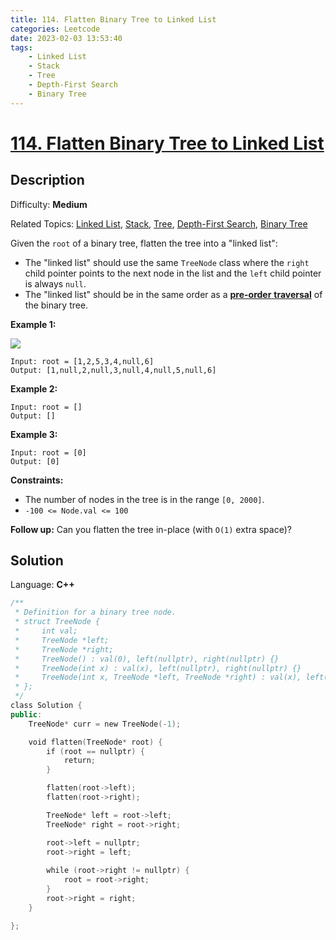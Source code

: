 ```yaml
---
title: 114. Flatten Binary Tree to Linked List
categories: Leetcode
date: 2023-02-03 13:53:40
tags:
    - Linked List
    - Stack
    - Tree
    - Depth-First Search
    - Binary Tree
---
```


# [114\. Flatten Binary Tree to Linked List](https://leetcode.com/problems/flatten-binary-tree-to-linked-list/)

## Description

Difficulty: **Medium**

Related Topics: [Linked List](https://leetcode.com/tag/linked-list/), [Stack](https://leetcode.com/tag/stack/), [Tree](https://leetcode.com/tag/tree/), [Depth-First Search](https://leetcode.com/tag/depth-first-search/), [Binary Tree](https://leetcode.com/tag/binary-tree/)

Given the `root` of a binary tree, flatten the tree into a "linked list":

* The "linked list" should use the same `TreeNode` class where the `right` child pointer points to the next node in the list and the `left` child pointer is always `null`.
* The "linked list" should be in the same order as a [**pre-order** **traversal**](https://en.wikipedia.org/wiki/Tree_traversal#Pre-order,_NLR) of the binary tree.

**Example 1:**

![](https://assets.leetcode.com/uploads/2021/01/14/flaten.jpg)

```text
Input: root = [1,2,5,3,4,null,6]
Output: [1,null,2,null,3,null,4,null,5,null,6]
```

**Example 2:**

```text
Input: root = []
Output: []
```

**Example 3:**

```text
Input: root = [0]
Output: [0]
```

**Constraints:**

* The number of nodes in the tree is in the range `[0, 2000]`.
* `-100 <= Node.val <= 100`

**Follow up:** Can you flatten the tree in-place (with `O(1)` extra space)?

## Solution

Language: **C++**

```C++
/**
 * Definition for a binary tree node.
 * struct TreeNode {
 *     int val;
 *     TreeNode *left;
 *     TreeNode *right;
 *     TreeNode() : val(0), left(nullptr), right(nullptr) {}
 *     TreeNode(int x) : val(x), left(nullptr), right(nullptr) {}
 *     TreeNode(int x, TreeNode *left, TreeNode *right) : val(x), left(left), right(right) {}
 * };
 */
class Solution {
public:
    TreeNode* curr = new TreeNode(-1);

    void flatten(TreeNode* root) {
        if (root == nullptr) {
            return;
        }

        flatten(root->left);
        flatten(root->right);

        TreeNode* left = root->left;
        TreeNode* right = root->right;

        root->left = nullptr;
        root->right = left;
        
        while (root->right != nullptr) {
            root = root->right;
        }
        root->right = right;
    }

};
```
